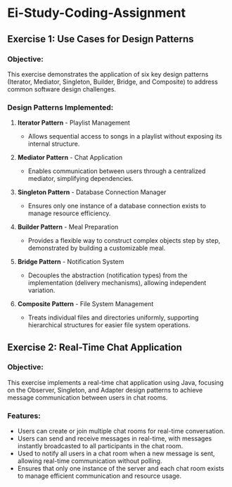 # Ei-Study-Coding-Assignment

## Exercise 1: Use Cases for Design Patterns

### Objective:
This exercise demonstrates the application of six key design patterns (Iterator, Mediator, Singleton, Builder, Bridge, and Composite) to address common software design challenges.

### Design Patterns Implemented:
1. **Iterator Pattern** - Playlist Management
   - Allows sequential access to songs in a playlist without exposing its internal structure.

2. **Mediator Pattern** - Chat Application
   - Enables communication between users through a centralized mediator, simplifying dependencies.

3. **Singleton Pattern** - Database Connection Manager
   - Ensures only one instance of a database connection exists to manage resource efficiency.

4. **Builder Pattern** - Meal Preparation
   - Provides a flexible way to construct complex objects step by step, demonstrated by building a customizable meal.

5. **Bridge Pattern** - Notification System
   - Decouples the abstraction (notification types) from the implementation (delivery mechanisms), allowing independent variation.

6. **Composite Pattern** - File System Management
   - Treats individual files and directories uniformly, supporting hierarchical structures for easier file system operations.


## Exercise 2: Real-Time Chat Application

### Objective:
This exercise implements a real-time chat application using Java, focusing on the Observer, Singleton, and Adapter design patterns to achieve message communication between users in chat rooms.

### Features:
- Users can create or join multiple chat rooms for real-time conversation.
- Users can send and receive messages in real-time, with messages instantly broadcasted to all participants in the chat room.
- Used to notify all users in a chat room when a new message is sent, allowing real-time communication without polling.
- Ensures that only one instance of the server and each chat room exists to manage efficient communication and resource usage.



